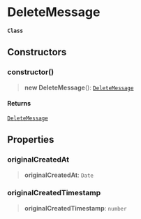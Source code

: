# DeleteMessage

**`Class`**

## Constructors

### constructor()

> **new DeleteMessage**(): [`DeleteMessage`](class.deletemessage.md)

#### Returns

[`DeleteMessage`](class.deletemessage.md)

## Properties

### originalCreatedAt

> **originalCreatedAt**: `Date`

### originalCreatedTimestamp

> **originalCreatedTimestamp**: `number`
